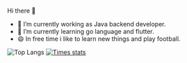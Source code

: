 Hi there 👋
- 🔭 I’m currently working as Java backend developer.
- 🌱 I’m currently learning go language and flutter.
- 😄 In free time i like to learn new things and play football.

![Top Langs](https://github-readme-stats.vercel.app/api/top-langs/?username=Arthurgt&layout=compact)
[![Times stats](https://github-readme-stats.vercel.app/api/wakatime?username=Arthurgt)](https://github.com/anuraghazra/github-readme-stats)
